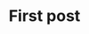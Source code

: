 ---
title: 'First post'
description: 'Lorem ipsum dolor sit amet'
pubDate: 'Jul 08 2022'
heroImage: '/blog-placeholder-3.jpg'
---